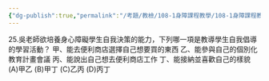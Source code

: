```yaml
---
{"dg-publish":true,"permalink":"/考題/教檢/108-1身障課程教學/108-1身障課程教學-第1大題第25題/","tags":["考題","題目","未完"]}
---
```


25.吳老師欲培養身心障礙學生自我決策的能力，下列哪一項是教導學生自我倡導的學習活動？
甲、能去便利商店選擇自己想要買的東西
乙、能參與自己的個別化教育計畫會議
丙、能說出自己想去便利商店工作
丁、能接納並喜歡自己的樣貌
(A)甲乙 (B)甲丁 (C)乙丙 (D)丙丁
